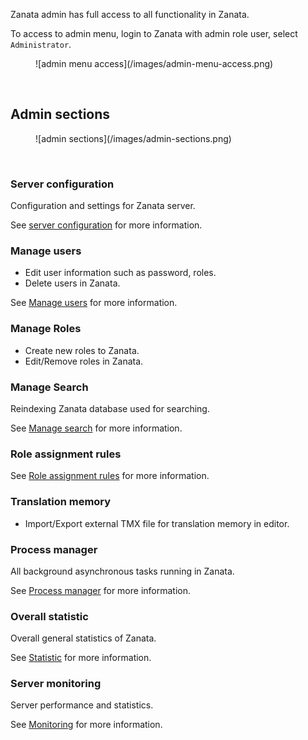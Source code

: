 Zanata admin has full access to all functionality in Zanata.

To access to admin menu, login to Zanata with admin role user, select `Administrator`.
<figure>
![admin menu access](/images/admin-menu-access.png)
</figure>
<br/>

## Admin sections
<figure>
![admin sections](/images/admin-sections.png)
</figure>
<br/>

### Server configuration

Configuration and settings for Zanata server.

See [server configuration](/user-guide/admin/server-config) for more information.

### Manage users

- Edit user information such as password, roles.
- Delete users in Zanata.

See [Manage users](/user-guide/admin/manage-users) for more information.


### Manage Roles

- Create new roles to Zanata.
- Edit/Remove roles in Zanata.

### Manage Search

Reindexing Zanata database used for searching. 

See [Manage search](/user-guide/admin/manage-search) for more information.

### Role assignment rules

See [Role assignment rules](/user-guide/admin/role-assignment-rules) for more information.

### Translation memory

- Import/Export external TMX file for translation memory in editor.

### Process manager

All background asynchronous tasks running in Zanata.

See [Process manager](/user-guide/admin/process-manager) for more information.

### Overall statistic

Overall general statistics of Zanata.

See [Statistic](/user-guide/admin/statistic) for more information.

### Server monitoring

Server performance and statistics.

See [Monitoring](/user-guide/admin/monitoring) for more information.
